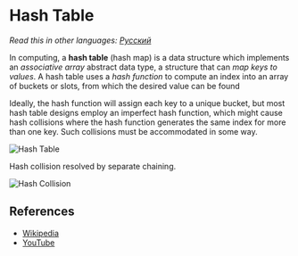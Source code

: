 # Hash Table

_Read this in other languages:_
[_Русский_](README.ru-RU.md)
 
In computing, a **hash table** (hash map) is a data 
structure which implements an *associative array* 
abstract data type, a structure that can *map keys 
to values*. A hash table uses a *hash function* to 
compute an index into an array of buckets or slots, 
from which the desired value can be found

Ideally, the hash function will assign each key to a 
unique bucket, but most hash table designs employ an 
imperfect hash function, which might cause hash 
collisions where the hash function generates the same
index for more than one key. Such collisions must be
accommodated in some way.

![Hash Table](https://upload.wikimedia.org/wikipedia/commons/7/7d/Hash_table_3_1_1_0_1_0_0_SP.svg)

Hash collision resolved by separate chaining.

![Hash Collision](https://upload.wikimedia.org/wikipedia/commons/d/d0/Hash_table_5_0_1_1_1_1_1_LL.svg)

## References

- [Wikipedia](https://en.wikipedia.org/wiki/Hash_table)
- [YouTube](https://www.youtube.com/watch?v=shs0KM3wKv8&index=4&list=PLLXdhg_r2hKA7DPDsunoDZ-Z769jWn4R8)